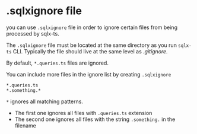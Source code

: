 # .sqlxignore file

you can use `.sqlxignore` file in order to ignore certain files from being processed by sqlx-ts.

The `.sqlxignore` file must be located at the same directory as you run `sqlx-ts` CLI. Typically the file should live at the same level as _.gitignore._

By default, `*.queries.ts` files are ignored.

You can include more files in the ignore list by creating `.sqlxignore`

```
*.queries.ts
*.something.*
```

`*` ignores all matching patterns.
- The first one ignores all files with `.queries.ts` extension
- The second one ignores all files with the string  `.something.` in the filename
